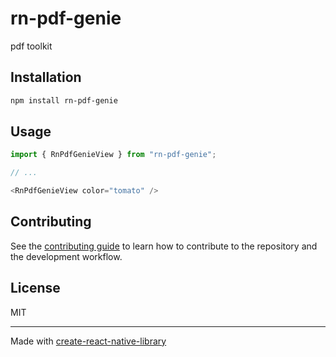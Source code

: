 # rn-pdf-genie

pdf toolkit

## Installation

```sh
npm install rn-pdf-genie
```

## Usage

```js
import { RnPdfGenieView } from "rn-pdf-genie";

// ...

<RnPdfGenieView color="tomato" />
```

## Contributing

See the [contributing guide](CONTRIBUTING.md) to learn how to contribute to the repository and the development workflow.

## License

MIT

---

Made with [create-react-native-library](https://github.com/callstack/react-native-builder-bob)
